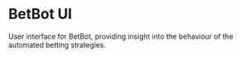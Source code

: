 # BetBot UI

User interface for BetBot, providing insight into the behaviour
of the automated betting strategies.